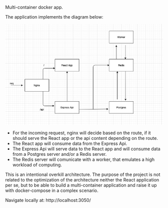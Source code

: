 Multi-container docker app.

The application implements the diagram below:

![alt text](https://github.com/gusrodriguez/docker-multi-container/blob/master/multi-container.png?raw=true)

- For the incoming request, nginx will decide based on the route, if it should serve the React app or the api content depending on the route.
- The React app will consume data from the Express Api.
- The Express Api will serve data to the React app and will consume data from a Postgres server and/or a Redis server.
- The Redis server will comunicate with a worker, that emulates a high workload of computing.

This is an intentional overkill architecture. The purpose of the project is not related to the optimization of the architecture neither the React application per se, but to be able to build a multi-container application and raise it up with docker-compose in a complex scenario.

Navigate locally at:
http://localhost:3050/
